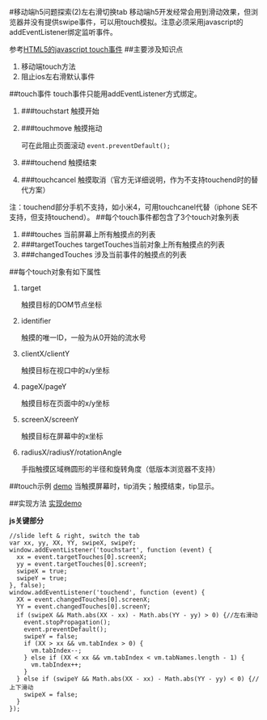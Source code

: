 #移动端h5问题探索(2)左右滑切换tab
移动端h5开发经常会用到滑动效果，但浏览器并没有提供swipe事件，可以用touch模拟。注意必须采用javascript的addEventListener绑定监听事件。

参考[HTML5的javascript touch事件](http://hedgehogking.com/?p=556)
##主要涉及知识点
1. 移动端touch方法
2. 阻止ios左右滑默认事件

##touch事件
touch事件只能用addEventListener方式绑定。

1. ###touchstart
	触摸开始
2. ###touchmove
	触摸拖动
	
	可在此阻止页面滚动 `event.preventDefault();`
3. ###touchend
	触摸结束	
4. ###touchcancel
触摸取消（官方无详细说明，作为不支持touchend时的替代方案）

	
注：touchend部分手机不支持，如小米4，可用touchcanel代替（iphone SE不支持，但支持touchend）。
##每个touch事件都包含了3个touch对象列表

1. ###touches
	当前屏幕上所有触摸点的列表
2. ###targetTouches
	targetTouches当前对象上所有触摸点的列表
3. ###changedTouches
	涉及当前事件的触摸点的列表
	
##每个touch对象有如下属性
1. target

	触摸目标的DOM节点坐标 
2. identifier
 
	触摸的唯一ID，一般为从0开始的流水号	
3. clientX/clientY

	触摸目标在视口中的x/y坐标
4. pageX/pageY

	触摸目标在页面中的x/y坐标
5. screenX/screenY

 	触摸目标在屏幕中的x坐标
 	
6. radiusX/radiusY/rotationAngle
	
	手指触摸区域椭圆形的半径和旋转角度（低版本浏览器不支持）	

##touch示例
[demo](https://julielee77.github.io/demo/0003.html) 当触摸屏幕时，tip消失；触摸结束，tip显示。

##实现方法
[实现demo](https://julielee77.github.io/demo/0004.html)

**js关键部分**

```
//slide left & right, switch the tab
var xx, yy, XX, YY, swipeX, swipeY;
window.addEventListener('touchstart', function (event) {
  xx = event.targetTouches[0].screenX;
  yy = event.targetTouches[0].screenY;
  swipeX = true;
  swipeY = true;
}, false);
window.addEventListener('touchend', function (event) {
  XX = event.changedTouches[0].screenX;
  YY = event.changedTouches[0].screenY;
  if (swipeX && Math.abs(XX - xx) - Math.abs(YY - yy) > 0) {//左右滑动
    event.stopPropagation();
    event.preventDefault();
    swipeY = false;
    if (XX > xx && vm.tabIndex > 0) {
      vm.tabIndex--;
    } else if (XX < xx && vm.tabIndex < vm.tabNames.length - 1) {
      vm.tabIndex++;
    }
  } else if (swipeY && Math.abs(XX - xx) - Math.abs(YY - yy) < 0) {//上下滑动
    swipeX = false;
  }
});
```


